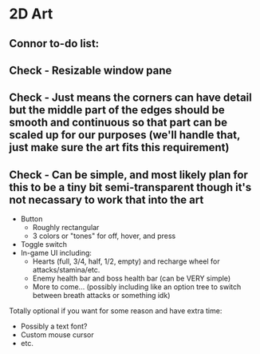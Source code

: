 # 2D Art

## Connor to-do list:
## Check - Resizable window pane
  ## Check - Just means the corners can have detail but the middle part of the edges should be smooth and continuous so that part can be scaled up for our purposes (we'll handle that, just make sure the art fits this requirement)
  ## Check - Can be simple, and most likely plan for this to be a tiny bit semi-transparent though it's not necassary to work that into the art
- Button
  - Roughly rectangular
  - 3 colors or "tones" for off, hover, and press
- Toggle switch
- In-game UI including:
  - Hearts (full, 3/4, half, 1/2, empty) and recharge wheel for attacks/stamina/etc.
  - Enemy health bar and boss health bar (can be VERY simple)
  - More to come... (possibly including like an option tree to switch between breath attacks or something idk)


Totally optional if you want for some reason and have extra time:
- Possibly a text font?
- Custom mouse cursor
- etc.
